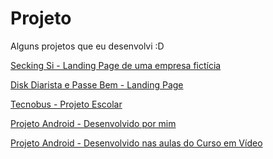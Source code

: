 # Projeto
 Alguns projetos que eu desenvolvi :D

<a href="https://jaojogadez.github.io/projetos/secking/index.html">Secking Si - Landing Page de uma empresa fictícia</a><br>

<a href="https://jaojogadez.github.io/projetos/P%C3%A1gina%20da%20M%C3%A3e/Disk%20Diarista%20Page/index.html">Disk Diarista e Passe Bem - Landing Page</a><br>

<a href="https://jaojogadez.github.io/projetos/Trabalhos%20da%20Escola/tecnobus/index.html">Tecnobus - Projeto Escolar</a>


<a href="https://jaojogadez.github.io/projetos/projeto-android/desafio10%20-%20feito%20por%20mim/">Projeto Android - Desenvolvido por mim</a>

<a href="https://jaojogadez.github.io/projetos/projeto-android/projeto-android/">Projeto Android - Desenvolvido nas aulas do Curso em Vídeo</a>